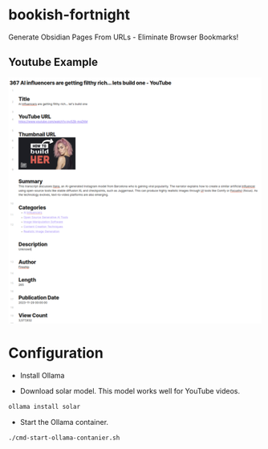 # bookish-fortnight

Generate Obsidian Pages From URLs - Eliminate Browser Bookmarks!

## Youtube Example

![367 AI influencers are getting filthy rich... lets build one - YouTube_image_1.png](docs/youtube-example.png)

# Configuration

- Install Ollama

- Download solar model. This model works well for YouTube videos.

```bash
ollama install solar
```

- Start the Ollama container.

```bash
./cmd-start-ollama-contanier.sh
```

